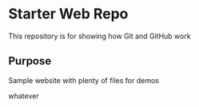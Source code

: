 # Starter Web Repo

This repository is for showing how Git and GitHub work

## Purpose

Sample website with plenty of files for demos

whatever